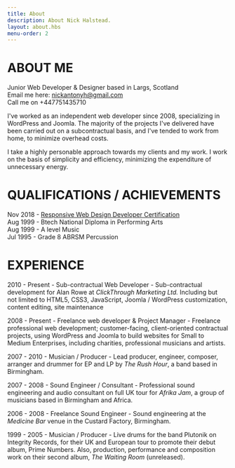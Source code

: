 ```yaml
---
title: About
description: About Nick Halstead.
layout: about.hbs
menu-order: 2
---
```


# ABOUT ME

Junior Web Developer & Designer based in Largs, Scotland  
Email me here: <nickantonyh@gmail.com>  
Call me on +447751435710

I've worked as an independent web developer since 2008, specializing in WordPress
and Joomla. The majority of the projects I've delivered have been carried out on a subcontractual
basis, and I've tended to work from home, to minimize overhead costs. 

I take a highly personable approach towards my clients and my work. I work on the basis of
simplicity and efficiency, minimizing the expenditure of unnecessary energy.  

# QUALIFICATIONS / ACHIEVEMENTS

Nov 2018 - [Responsive Web Design Developer Certification](https://www.freecodecamp.org/certification/fcc57dbed26-7e6a-4dd4-8380-88f0c36ee25b/responsive-web-design)  
Aug 1999 - Btech National Diploma in Performing Arts  
Aug 1999 - A level Music  
Jul 1995 - Grade 8 ABRSM Percussion  


# EXPERIENCE

2010 - Present - Sub-contractual Web Developer - Sub-contractual development for Alan Rowe at *ClickThrough Marketing Ltd.* Including but not limited to HTML5, CSS3, JavaScript, Joomla / WordPress customization, content editing, site maintenance

2008 - Present - Freelance web developer & Project Manager - Freelance professional web development; customer-facing, client-oriented contractual projects, using WordPress and Joomla to build websites for Small to Medium Enterprises,
including charities, professional musicians and artists.

2007 - 2010 - Musician / Producer - Lead producer, engineer, composer, arranger and drummer for EP and LP by *The Rush
Hour*, a band based in Birmingham. 

2007 - 2008 - Sound Engineer / Consultant - Professional sound engineering and audio consultant on full UK tour for *Afrika Jam*, a group of musicians based in Birmingham and Africa.

2006 - 2008 - Freelance Sound Engineer - Sound engineering at the *Medicine Bar* venue in the Custard Factory, Birmingham.

1999 - 2005 - Musician / Producer - Live drums for the band Plutonik on Integrity Records, for their UK and European tour to
promote their debut album, Prime Numbers. Also, production, performance and
composition work on their second album, *The Waiting Room* (unreleased).

